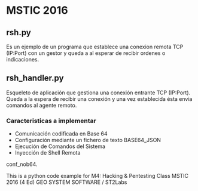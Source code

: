 # MSTIC 2016
## rsh.py

Es un ejemplo de un programa que establece una conexion remota TCP (IP:Port) con un gestor y queda a al esperar de recibir ordenes o indicaciones.

## rsh_handler.py

Esqueleto de aplicación que gestiona una conexión entrante TCP (IP:Port). Queda a la espera de recibir una conexión y una vez establecida ésta envia comandos al agente remoto.

### Caracteristicas a implementar

  - Comunicación codificada en Base 64
  - Configuración mediante un fichero de texto BASE64_JSON
  - Ejecución de Comandos del Sistema
  - Inyección de Shell Remota

conf_nob64.

This is a python code example for M4: Hacking & Pentesting Class
MSTIC 2016 (4 Ed)
GEO SYSTEM SOFTWARE / ST2Labs
